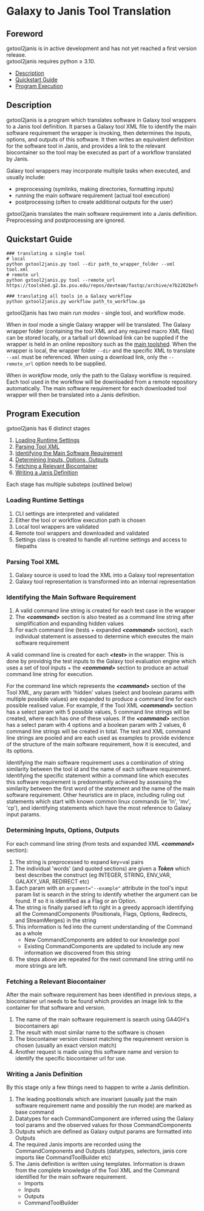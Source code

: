 



# Galaxy to Janis Tool Translation

## Foreword

gxtool2janis is in active development and has not yet reached a first version release. <br>
gxtool2janis requires python ≥ 3.10. 

- [Description](#description)
- [Quickstart Guide](#quickstart-guide)
- [Program Execution](#program-execution)

## Description

gxtool2janis is a program which translates software in Galaxy tool wrappers to a Janis tool definition. It parses a Galaxy tool XML file to identify the main software requirement the wrapper is invoking, then determines the inputs, options, and outputs of this software. It then writes an equivalent definition for the software tool in Janis, and provides a link to the relevant biocontainer so the tool may be executed as part of a workflow translated by Janis. 

Galaxy tool wrappers may incorporate multiple tasks when executed, and usually include:
- preprocessing (symlinks, making directories, formatting inputs)
- running the main software requirement (actual tool execution)
- postprocessing (often to create additional outputs for the user)

gxtool2janis translates the main software requirement into a Janis definition. Preprocessing and postprocessing are ignored. 

## Quickstart Guide

```
### translating a single tool
# local
python gxtool2janis.py tool --dir path_to_wrapper_folder --xml tool.xml
# remote url 
python gxtool2janis.py tool --remote_url https://toolshed.g2.bx.psu.edu/repos/devteam/fastqc/archive/e7b2202befea.tar.gz

### translating all tools in a Galaxy workflow
python gxtool2janis.py workflow path_to_workflow.ga
```

gxtool2janis has two main *run modes* - single tool, and workflow mode.

When in *tool* mode a single Galaxy wrapper will be translated. The Galaxy wrapper folder (containing the tool XML and any required macro XML files) can be stored locally, or a tarball url download link can be supplied if the wrapper is held in an online repository such as the [main toolshed](https://toolshed.g2.bx.psu.edu/). When the wrapper is local, the wrapper folder `--dir` and the specific XML to translate `--xml` must be referenced. When using a download link, only the `--remote_url` option needs to be supplied. 

When in *workflow* mode, only the path to the Galaxy workflow is required. Each tool used in the workflow will be downloaded from a remote repository automatically. The main software requirement for each downloaded tool wrapper will then be translated into a Janis definition. 


## Program Execution

gxtool2janis has 6 distinct stages
1. [Loading Runtime Settings](#loading-runtime-settings)
2. [Parsing Tool XML](#parsing-tool-xml)
3. [Identifying the Main Software Requirement](#identifying-the-main-software-requirement)
4. [Determining Inputs, Options, Outputs](#determining-inputs,-options,-outputs)
5. [Fetching a Relevant Biocontainer](#fetching-a-relevant-biocontainer)
6. [Writing a Janis Definition](#writing-a-janis-definition)

Each stage has multiple substeps (outlined below)

### Loading Runtime Settings

1. CLI settings are interpreted and validated 
2. Either the tool or workflow execution path is chosen
3. Local tool wrappers are validated
4. Remote tool wrappers and downloaded and validated
5. Settings class is created to handle all runtime settings and access to filepaths

### Parsing Tool XML

1. Galaxy source is used to load the XML into a Galaxy tool representation
2. Galaxy tool representation is transformed into an internal representation

### Identifying the Main Software Requirement

1. A valid command line string is created for each test case in the wrapper
2. The ***\<command>*** section is also treated as a command line string after simplification and expanding hidden values
3. For each command line (tests + expanded ***\<command>*** section), each individual statement is assessed to determine which executes the main software requirement

A valid command line is created for each ***\<test>*** in the wrapper. This is done by providnig the test inputs to the Galaxy tool evaluation engine which uses a set of tool inputs + the ***\<command>*** section to produce an actual command line string for execution. 

For the command line which represents the ***\<command>*** section of the Tool XML, any param with 'hidden' values (select and boolean params with multiple possible values) are expanded to produce a command line for each possible realised value. For example, if the Tool XML ***\<command>*** section has a select param with 5 possible values, 5 command line strings will be created, where each has one of these values. If the ***\<command>*** section has a select param with 4 options and a boolean param with 2 values, 6 command line strings will be created in total. The test and XML command line strings are pooled and are each used as examples to provide evidence of the structure of the main software requirement, how it is executed, and its options. 

Identifying the main software requirement uses a combination of string similarity between the tool id and the name of each software requirement. Identifying the specific statement within a command line which executes this software requirement is predominantly achieved by assessing the similarity between the first word of the statement and the name of the main software requirement. Other heuristics are in place, including ruling out statements which start with known common linux commands (ie 'ln', 'mv', 'cp'), and identifying statements which have the most reference to Galaxy input params.

### Determining Inputs, Options, Outputs

For each command line string (from tests and expanded XML ***\<command>*** section):
1. The string is preprocessed to expand key=val pairs
2. The individual 'words' (and quoted sections) are given a ***Token*** which best describes the construct (eg INTEGER, STRING, ENV_VAR, GALAXY_VAR, REDIRECT etc)
3. Each param with an `argument="--example"` attribute in the tool's input param list is search in the string to identify whether the argument can be found. If so it is identified as a Flag or an Option. 
4. The string is finally parsed left to right in a greedy approach identifying all the CommandComponents (Positionals, Flags, Options, Redirects, and StreamMerges) in the string
5. This information is fed into the current understanding of the Command as a whole
    - New CommandComponents are added to our knowledge pool
    - Existing CommandComponents are updated to include any new information we discovered from this string
6. The steps above are repeated for the next command line string until no more strings are left. 

### Fetching a Relevant Biocontainer

After the main software requirement has been identified in previous steps, a biocontainer url needs to be found which provides an image link to the container for that software and version. 

1. The name of the main software requirement is search using GA4GH's biocontainers api
2. The result with most similar name to the software is chosen
3. The biocontainer version closest matching the requirement version is chosen (usually an exact version match)
4. Another request is made using this software name and version to identify the specific biocontainer url for use. 

### Writing a Janis Definition

By this stage only a few things need to happen to write a Janis definition. 

1. The leading positionals which are invariant (usually just the main software requirement name and possibly the run mode) are marked as base command
2. Datatypes for each CommandComponent are inferred using the Galaxy tool params and the observed values for those CommandComponents
3. Outputs which are defined as Galaxy output params are formatted into Outputs
4. The required Janis imports are recorded using the CommandComponents and Outputs (datatypes, selectors, janis core imports like CommandToolBuilder etc)
5. The Janis definition is written using templates. Information is drawn from the complete knowledge of the Tool XML and the Command identified for the main software requirement. 
    - Imports
    - Inputs
    - Outputs
    - CommandToolBuilder


